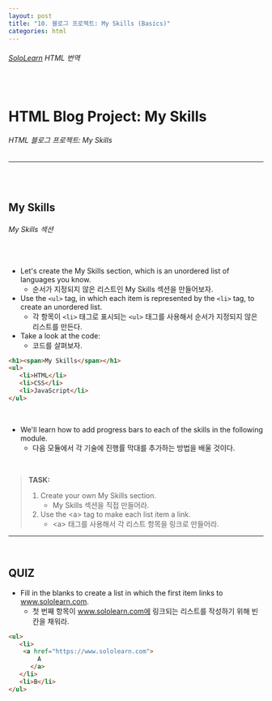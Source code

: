 ```yaml
---
layout: post
title: "10. 블로그 프로젝트: My Skills (Basics)"
categories: html
---
```


###### [SoloLearn](https://www.sololearn.com/) HTML 번역

<br>

# HTML Blog Project: My Skills

###### HTML 블로그 프로젝트: My Skills

------

<br>

<br>

## My Skills

###### My Skills 섹션

<br>

- Let's create the My Skills section, which is an unordered list of languages you know.
  - 순서가 지정되지 않은 리스트인 My Skills 섹션을 만들어보자.
- Use the `<ul>` tag, in which each item is represented by the `<li>` tag, to create an unordered list.
  - 각 항목이 `<li>` 태그로 표시되는 `<ul>` 태그를 사용해서 순서가 지정되지 않은 리스트를 만든다.
- Take a look at the code:
  - 코드를 살펴보자.

```html
<h1><span>My Skills</span></h1>
<ul>
   <li>HTML</li>
   <li>CSS</li>
   <li>JavaScript</li>
</ul>
```

<br>

- We'll learn how to add progress bars to each of the skills in the following module.
  - 다음 모듈에서 각 기술에 진행률 막대를 추가하는 방법을 배울 것이다.

<br>

> **TASK:**
>
> 1. Create your own My Skills section.
>    - My Skills 섹션을 직접 만들어라.
> 2. Use the \<a> tag to make each list item a link.
>    - \<a> 태그를 사용해서 각 리스트 항목을 링크로 만들어라.

------

<br>

## QUIZ

- Fill in the blanks to create a list in which the first item links to www.sololearn.com.
  - 첫 번째 항목이 www.sololearn.com에 링크되는 리스트를 작성하기 위해 빈칸을 채워라.

```html
<ul>
   <li>
   	<a href="https://www.sololearn.com">
      	A
      </a>
   </li>
   <li>B</li>
</ul>
```

<br>